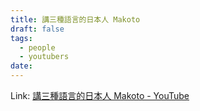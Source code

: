 ```yaml
---
title: 講三種語言的日本人 Makoto
draft: false
tags:
  - people
  - youtubers
date:
---
```

Link: [講三種語言的日本人 Makoto - YouTube](https://www.youtube.com/@makoto678)